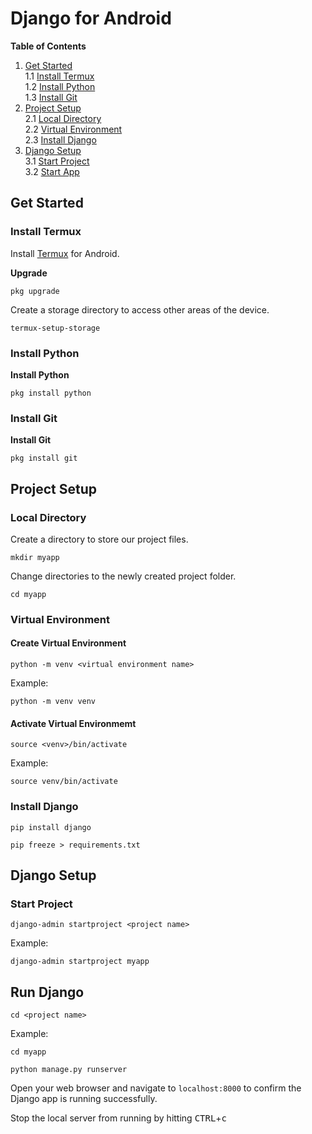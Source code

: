 # Django for Android

**Table of Contents**
1. [Get Started](#get-started)  
    1.1 [Install Termux](#install-termux)  
    1.2 [Install Python](#install-python)  
    1.3 [Install Git](#install-git)  
2. [Project Setup](#project-setup)  
    2.1 [Local Directory](#local-directory)  
    2.2 [Virtual Environment](#virtual-environment)  
    2.3 [Install Django](#install-django)  
3. [Django Setup](#django-setup)  
    3.1 [Start Project](#start-project)  
    3.2 [Start App](#start-app)  

## Get Started 
### Install Termux
Install [Termux](https://termux.com/) for Android.

**Upgrade**
```
pkg upgrade
```

Create a storage directory to access other areas of the device.
```
termux-setup-storage
```

### Install Python
**Install Python**
```
pkg install python
```

### Install Git
**Install Git**
```
pkg install git
```

## Project Setup

### Local Directory
Create a directory to store our project files.
```
mkdir myapp
```

Change directories to the newly created project folder.
```
cd myapp
```

### Virtual Environment

#### Create Virtual Environment
```
python -m venv <virtual environment name>
```

Example:
```
python -m venv venv
```

#### Activate Virtual Environmemt

```
source <venv>/bin/activate
```

Example:
```
source venv/bin/activate
```

### Install Django

```
pip install django
```

```
pip freeze > requirements.txt
```

## Django Setup

### Start Project
```
django-admin startproject <project name>
```

Example:
```
django-admin startproject myapp
```

## Run Django

```
cd <project name>
```

Example:
```
cd myapp
```

```
python manage.py runserver
```

Open your web browser and navigate to `localhost:8000` to confirm the Django app is running successfully.

Stop the local server from running by hitting <kbd>CTRL</kbd>+<kbd>c</kbd>
